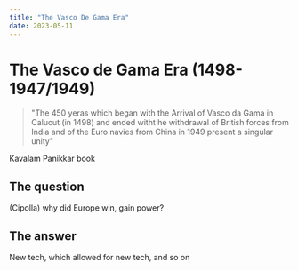 ```yaml
---
title: "The Vasco De Gama Era"
date: 2023-05-11
---
```

# The Vasco de Gama Era (1498-1947/1949)
>"The 450 yeras which began with the Arrival of Vasco da Gama in Calucut (in 1498) and ended witht he withdrawal of British forces from India and of the Euro navies from China in 1949 present a singular unity"
>
Kavalam Panikkar book

## The question
(Cipolla) why did Europe win, gain power?
## The answer
New tech, which allowed for new tech, and so on
